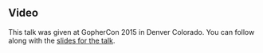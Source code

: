 <!--
{
"name" : "how-go-was-made",
"version" : "0.1",
"title" : "How Go Was Made",
"description" : "How Go has been developed and how you can contribute going forward.",
"homepage" : "http://talks.golang.org/2015/how-go-was-made.slide",
"canonicalSource" : "http://talks.golang.org/2015/how-go-was-made.slide",
"freshnessDate" : 2015-07-28,
"license" : "All Rights Reserved"
}
-->

<!-- @section -->

## Video

This talk was given at GopherCon 2015 in Denver Colorado. You can follow along with the [slides for the talk](http://talks.golang.org/2015/how-go-was-made.slide).

<!-- @asset, "contentType": "outlearn/video", "provider": "youtube", "url": "https://www.youtube.com/embed/0ht89TxZZnk" -->
